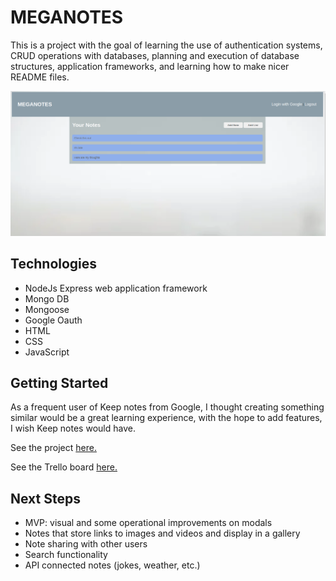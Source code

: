 # MEGANOTES

This is a project with the goal of learning the use of authentication systems, CRUD operations with databases, planning and execution of database structures, application frameworks, and learning how to make nicer README files.

![Meganotes app screenshot](./extras/Screenshot_20210813_082508.png)

## Technologies
- NodeJs Express web application framework
- Mongo DB
- Mongoose
- Google Oauth
- HTML
- CSS
- JavaScript

## Getting Started
As a frequent user of Keep notes from Google, I thought creating something similar would be a great learning experience, with the hope to add features, I wish Keep notes would have. 

See the project [here.](https://meganotes.herokuapp.com/)

See the Trello board [here.](https://trello.com/b/TWQ5hkZ7/note-collections)

## Next Steps
 - MVP: visual and some operational improvements on modals
 - Notes that store links to images and videos and display in a gallery
 - Note sharing with other users
 - Search functionality
 - API connected notes (jokes, weather, etc.)